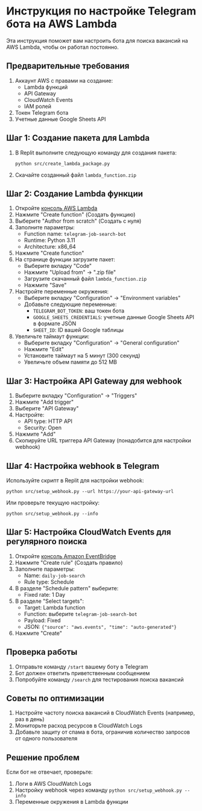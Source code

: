 
# Инструкция по настройке Telegram бота на AWS Lambda

Эта инструкция поможет вам настроить бота для поиска вакансий на AWS Lambda, чтобы он работал постоянно.

## Предварительные требования

1. Аккаунт AWS с правами на создание:
   - Lambda функций
   - API Gateway
   - CloudWatch Events
   - IAM ролей
2. Токен Telegram бота
3. Учетные данные Google Sheets API

## Шаг 1: Создание пакета для Lambda

1. В Replit выполните следующую команду для создания пакета:
   ```
   python src/create_lambda_package.py
   ```
2. Скачайте созданный файл `lambda_function.zip`

## Шаг 2: Создание Lambda функции

1. Откройте [консоль AWS Lambda](https://console.aws.amazon.com/lambda)
2. Нажмите "Create function" (Создать функцию)
3. Выберите "Author from scratch" (Создать с нуля)
4. Заполните параметры:
   - Function name: `telegram-job-search-bot`
   - Runtime: Python 3.11
   - Architecture: x86_64
5. Нажмите "Create function"
6. На странице функции загрузите пакет:
   - Выберите вкладку "Code"
   - Нажмите "Upload from" -> ".zip file"
   - Загрузите скачанный файл `lambda_function.zip`
   - Нажмите "Save"
7. Настройте переменные окружения:
   - Выберите вкладку "Configuration" -> "Environment variables"
   - Добавьте следующие переменные:
     - `TELEGRAM_BOT_TOKEN`: ваш токен бота
     - `GOOGLE_SHEETS_CREDENTIALS`: учетные данные Google Sheets API в формате JSON
     - `SHEET_ID`: ID вашей Google таблицы
8. Увеличьте таймаут функции:
   - Выберите вкладку "Configuration" -> "General configuration"
   - Нажмите "Edit"
   - Установите таймаут на 5 минут (300 секунд)
   - Увеличьте объем памяти до 512 MB

## Шаг 3: Настройка API Gateway для webhook

1. Выберите вкладку "Configuration" -> "Triggers"
2. Нажмите "Add trigger"
3. Выберите "API Gateway"
4. Настройте:
   - API type: HTTP API
   - Security: Open
5. Нажмите "Add"
6. Скопируйте URL триггера API Gateway (понадобится для настройки webhook)

## Шаг 4: Настройка webhook в Telegram

Используйте скрипт в Replit для настройки webhook:

```
python src/setup_webhook.py --url https://your-api-gateway-url
```

Или проверьте текущую настройку:

```
python src/setup_webhook.py --info
```

## Шаг 5: Настройка CloudWatch Events для регулярного поиска

1. Откройте [консоль Amazon EventBridge](https://console.aws.amazon.com/events)
2. Нажмите "Create rule" (Создать правило)
3. Заполните параметры:
   - Name: `daily-job-search`
   - Rule type: Schedule
4. В разделе "Schedule pattern" выберите:
   - Fixed rate: 1 Day
5. В разделе "Select targets":
   - Target: Lambda function
   - Function: выберите `telegram-job-search-bot`
   - Payload: Fixed
   - JSON: `{"source": "aws.events", "time": "auto-generated"}`
6. Нажмите "Create"

## Проверка работы

1. Отправьте команду `/start` вашему боту в Telegram
2. Бот должен ответить приветственным сообщением
3. Попробуйте команду `/search` для тестирования поиска вакансий

## Советы по оптимизации

1. Настройте частоту поиска вакансий в CloudWatch Events (например, раз в день)
2. Мониторьте расход ресурсов в CloudWatch Logs
3. Добавьте защиту от спама в бота, ограничив количество запросов от одного пользователя

## Решение проблем

Если бот не отвечает, проверьте:
1. Логи в AWS CloudWatch Logs
2. Настройку webhook через команду `python src/setup_webhook.py --info`
3. Переменные окружения в Lambda функции
